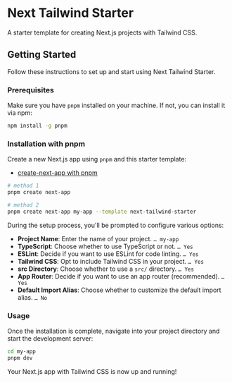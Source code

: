# Next Tailwind Starter

A starter template for creating Next.js projects with Tailwind CSS.

## Getting Started

Follow these instructions to set up and start using Next Tailwind Starter.

### Prerequisites

Make sure you have `pnpm` installed on your machine. If not, you can install it via npm:

```bash
npm install -g pnpm
```

### Installation with pnpm

Create a new Next.js app using `pnpm` and this starter template:

- [create-next-app with pnpm](https://nextjs.org/docs/pages/api-reference/create-next-app)

```bash
# method 1
pnpm create next-app

# method 2
pnpm create next-app my-app --template next-tailwind-starter
```

During the setup process, you'll be prompted to configure various options:

- **Project Name**: Enter the name of your project. `… my-app`
- **TypeScript**: Choose whether to use TypeScript or not. `… Yes`
- **ESLint**: Decide if you want to use ESLint for code linting. `… Yes`
- **Tailwind CSS**: Opt to include Tailwind CSS in your project. `… Yes`
- **src Directory**: Choose whether to use a `src/` directory. `… Yes`
- **App Router**: Decide if you want to use an app router (recommended). `… Yes`
- **Default Import Alias**: Choose whether to customize the default import alias. `… No`

### Usage

Once the installation is complete, navigate into your project directory and start the development server:

```bash
cd my-app
pnpm dev
```

Your Next.js app with Tailwind CSS is now up and running!
